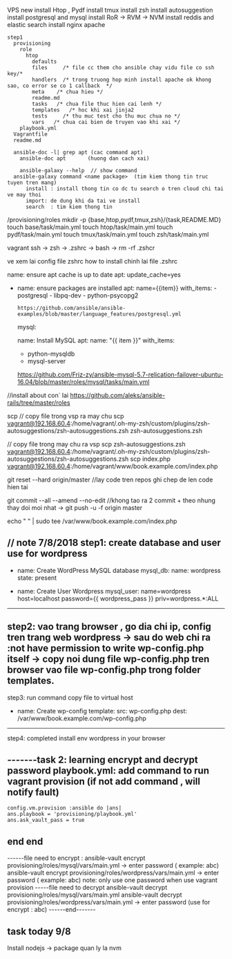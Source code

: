 VPS new
    install Htop , Pydf
    install tmux
    install zsh
    install autosuggestion
    install postgresql and mysql
    install RoR -> RVM -> NVM
    install reddis and elastic search
    install nginx apache



    step1
      provisioning
        role
          htop
            defaults
            files     /* file cc them cho ansible chay vidu file co ssh key/*
            handlers  /* trong truong hop minh install apache ok khong sao, co error se co 1 callback  */
            meta    /* chua hieu */
            readme.md
            tasks   /* chua file thuc hien cai lenh */
            templates   /* hoc khi xai jinja2
            tests     /* thu muc test cho thu muc chua no */
            vars   /* chua cai bien de truyen vao khi xai */
        playbook.yml
      Vagrantfile
      readme.md

      ansible-doc -l| grep apt (cac command apt)
        ansible-doc apt       (huong dan cach xai)

        ansible-galaxy --help  // show command
      ansible-galaxy command <name package>  (tim kiem thong tin truc tuyen tren mang)
          install : install thong tin co dc tu search o tren cloud chi tai ve may thoi
          import: de dung khi da tai ve install
          search  : tim kiem thong tin

/provisioning/roles
mkdir -p {base,htop,pydf,tmux,zsh}/{task,README.MD}
touch base/task/main.yml
touch htop/task/main.yml
touch pydf/task/main.yml
touch tmux/task/main.yml
touch zsh/task/main.yml


vagrant ssh -> zsh -> .zshrc  -> bash -> rm -rf .zshcr

 ve xem lai config file zshrc how to install
chinh lai file .zshrc



name: ensure apt cache is up to date
    apt: update_cache=yes
  - name: ensure packages are installed
    apt: name={{item}}
    with_items:
        - postgresql
        - libpq-dev
        - python-psycopg2

        https://github.com/ansible/ansible-examples/blob/master/language_features/postgresql.yml


    mysql:

    name: Install MySQL
  apt:
    name: "{{ item }}"
  with_items:
    - python-mysqldb
    - mysql-server

    https://github.com/Friz-zy/ansible-mysql-5.7-relication-failover-ubuntu-16.04/blob/master/roles/mysql/tasks/main.yml



//install about con` lai
    https://github.com/aleks/ansible-rails/tree/master/roles


scp <source> <destination>
// copy file trong vsp ra may chu
scp vagrant@192.168.60.4:/home/vagrant/.oh-my-zsh/custom/plugins/zsh-autosuggestions/zsh-autosuggestions.zsh zsh-autosuggestions.zsh


// copy file trong  may chu ra vsp
scp zsh-autosuggestions.zsh vagrant@192.168.60.4:/home/vagrant/.oh-my-zsh/custom/plugins/zsh-autosuggestions/zsh-autosuggestions.zsh
scp index.php vagrant@192.168.60.4:/home/vagrant/www/book.example.com/index.php


 git reset --hard origin/master   //lay code tren repos ghi chep de len code hien tai

git commit --all --amend --no-edit    //khong tao ra 2 commit + theo nhung thay doi moi nhat
 -> git push -u -f origin master

echo "<?php echo date('H:i:s');?> " | sudo tee /var/www/book.example.com/index.php

// note 7/8/2018
step1: create database and user use for wordpress
----------------
- name: Create WordPress MySQL database
  mysql_db:
    name: wordpress
    state: present

- name: Create User Wordpress
  mysql_user: name=wordpress host=localhost password={{ wordpress_pass }} priv=wordpress.*:ALL
------------------

step2: vao trang browser , go dia chi ip, config tren trang web wordpress
-> sau do web chi ra :not have permission to write wp-config.php itself
-> copy noi dung file wp-config.php tren browser vao file wp-config.php trong folder templates.
--------------
step3: run command copy file to virtual host

- name: Create wp-config
  template:
    src: wp-config.php
    dest: /var/www/book.example.com/wp-config.php

--------------
step4: completed install env wordpress in your browser


-------task 2: learning encrypt and decrypt password
playbook.yml: add command to run vagrant provision (if not add command , will notify fault)
--
    config.vm.provision :ansible do |ans|
    ans.playbook = 'provisioning/playbook.yml'
    ans.ask_vault_pass = true
  end
end
--
------file need to encrypt :
ansible-vault encrypt provisioning/roles/mysql/vars/main.yml
-> enter password ( example: abc)
ansible-vault encrypt provisioning/roles/wordpress/vars/main.yml
-> enter password ( example: abc)
note: only use one password when use vagrant provision
-----file need to decrypt
ansible-vault decrypt provisioning/roles/mysql/vars/main.yml
ansible-vault decrypt provisioning/roles/wordpress/vars/main.yml
-> enter password (use for encrypt : abc)
------end-------


task today 9/8
--------------------
Install nodejs -> package quan ly la nvm